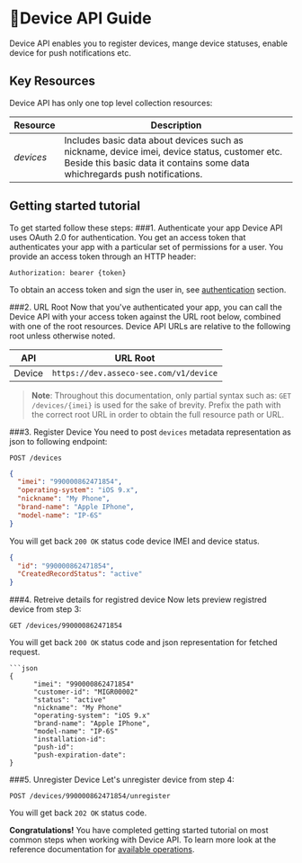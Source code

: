 ﻿<span class="icon"></span>Device API Guide
=========================
Device API enables you to register devices, mange device statuses, enable device for push notifications etc. 
   
Key Resources
-------------
Device API has only one top level collection resources:

Resource | Description
----------- |-----------
*devices*  | Includes basic data about devices such as nickname, device imei, device status, customer etc. Beside this basic data it contains some data whichregards push notifications. 

Getting started tutorial
---------------
To get started follow these steps:
###1. Authenticate your app
Device API uses OAuth 2.0 for authentication. You get an access token that authenticates your app with a particular set of permissions for a user. You provide an access token through an HTTP header:
```
Authorization: bearer {token}
```
To obtain an access token and sign the user in, see [authentication]() section.

###2. URL Root
Now that you've authenticated your app, you can call the Device API with your access token against the URL root below, combined with one of the root resources. Device API URLs are relative to the following root unless otherwise noted.

API | URL Root
--------|---------
Device  | `https://dev.asseco-see.com/v1/device`

> **Note**: Throughout this documentation, only partial syntax such as: 
`GET /devices/{imei}` is used for the sake of brevity. 
Prefix the path with the correct root URL in order to obtain the full resource path or URL.

###3. Register Device
 You need to post `devices` metadata representation as json to following endpoint:
```
POST /devices
```
```json
{
  "imei": "990000862471854",
  "operating-system": "iOS 9.x",
  "nickname": "My Phone",
  "brand-name": "Apple IPhone",
  "model-name": "IP-6S"
}
```
You will get back `200 OK` status code device IMEI and device status. 

```json
{
  "id": "990000862471854",
  "CreatedRecordStatus": "active"
}
```

###4. Retreive details for registred device
Now lets preview registred device from step 3:
```
GET /devices/990000862471854
```

You will get back `200 OK` status code and json representation for fetched request. 
```
```json
{
      "imei": "990000862471854"
      "customer-id": "MIGR00002"
      "status": "active"
      "nickname": "My Phone"
      "operating-system": "iOS 9.x"
      "brand-name": "Apple IPhone",
      "model-name": "IP-6S"
      "installation-id": 
      "push-id": 
      "push-expiration-date": 
}
```

###5. Unregister Device
Let's unregister device from step 4:
```
POST /devices/990000862471854/unregister
```

You will get back `202 OK` status code. 


**Congratulations!** You have completed getting started tutorial on most common steps when working with Device API. To learn more look at the reference documentation for [available operations](swagger-ui).